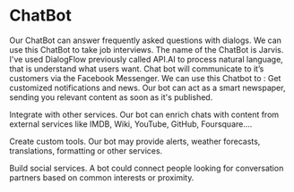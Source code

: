 # ChatBot

Our ChatBot can answer frequently asked questions with dialogs.
We can use this ChatBot to take job interviews.
The name of the ChatBot is Jarvis.
I've used DialogFlow previously called API.AI to process natural language, that is understand what users want. 
Chat bot will communicate to it’s customers via the Facebook Messenger. 
We can use this Chatbot to :
 Get customized notifications and news. Our bot can act as a smart newspaper, sending you relevant content as soon as it's published.

Integrate with other services. Our bot can enrich chats with content from external services like IMDB, Wiki, YouTube, GitHub, Foursquare....

Create custom tools. Our bot may provide alerts, weather forecasts, translations, formatting or other services.

Build social services. A bot could connect people looking for conversation partners based on common interests or proximity.

